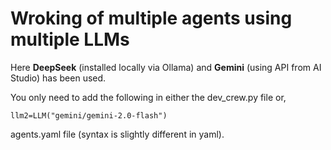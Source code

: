 # Wroking of multiple agents using multiple LLMs

Here **DeepSeek** (installed locally via Ollama) and **Gemini** (using API from AI Studio) has been used.

You only need to add the following in either the dev_crew.py file or,

```llm1=LLM(model='ollama/deepseek-r1:1.5b', base_url="http://localhost:11434")
llm2=LLM("gemini/gemini-2.0-flash")
```

agents.yaml file (syntax is slightly different in yaml).
